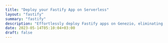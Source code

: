 ```yaml
---
title: "Deploy your Fastify App on Serverless"
layout: "fastify"
summary: "fastify"
description: "Effortlessly deploy Fastify apps on Genezio, eliminating server management. Enjoy seamless scaling, reduced costs, and increased flexibility with serverless."
date: 2023-05-14T05:10:04+03:00
draft: false
---
```

